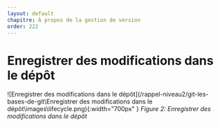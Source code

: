 ```yaml
---
layout: default
chapitre: À propos de la gestion de version
order: 222
---
```



# Enregistrer des modifications dans le dépôt


![Enregistrer des modifications dans le dépôt](/rappel-niveau2/git-les-bases-de-git\Enregistrer des modifications dans le dépôt\images\lifecycle.png){:width="700px" }
*Figure 2: Enregistrer des modifications dans le dépôt*

<!-- new slide -->



